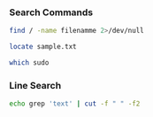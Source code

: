 ### Search Commands

```bash
find / -name filenamme 2>/dev/null

locate sample.txt

which sudo
```

### Line Search
```bash
echo grep 'text' | cut -f " " -f2
```